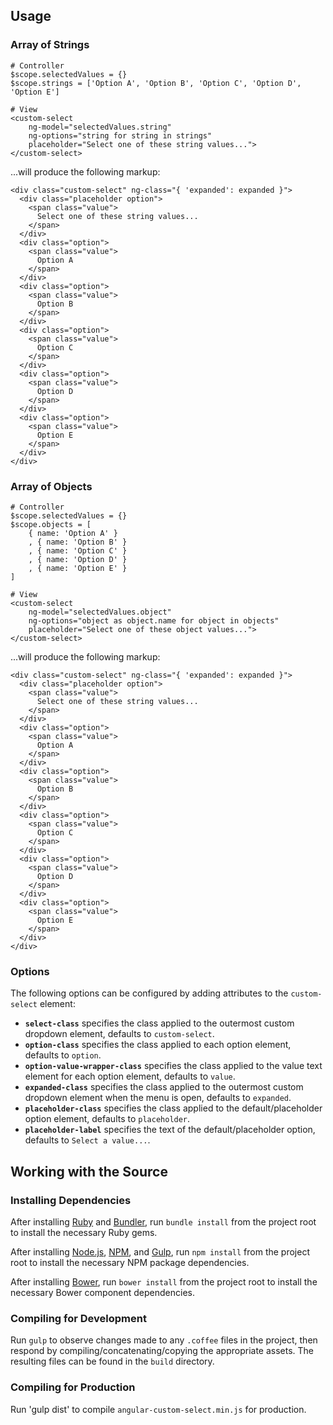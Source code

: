 ## Usage

### Array of Strings

```
# Controller
$scope.selectedValues = {}
$scope.strings = ['Option A', 'Option B', 'Option C', 'Option D', 'Option E']	

# View
<custom-select
	ng-model="selectedValues.string"
	ng-options="string for string in strings"
	placeholder="Select one of these string values...">
</custom-select>
```
...will produce the following markup:

```
<div class="custom-select" ng-class="{ 'expanded': expanded }">
  <div class="placeholder option">
    <span class="value">
      Select one of these string values...
    </span>
  </div>
  <div class="option">
    <span class="value">
      Option A
    </span>
  </div>
  <div class="option">
    <span class="value">
      Option B
    </span>
  </div>
  <div class="option">
    <span class="value">
      Option C
    </span>
  </div>
  <div class="option">
    <span class="value">
      Option D
    </span>
  </div>
  <div class="option">
    <span class="value">
      Option E
    </span>
  </div>
</div>	
```

### Array of Objects

```
# Controller
$scope.selectedValues = {}
$scope.objects = [
 	{ name: 'Option A' }
 	, { name: 'Option B' }
 	, { name: 'Option C' }
 	, { name: 'Option D' }
	, { name: 'Option E' }
]

# View
<custom-select
	ng-model="selectedValues.object"
	ng-options="object as object.name for object in objects"
	placeholder="Select one of these object values...">
</custom-select> 
```
...will produce the following markup:

```
<div class="custom-select" ng-class="{ 'expanded': expanded }">
  <div class="placeholder option">
    <span class="value">
      Select one of these string values...
    </span>
  </div>
  <div class="option">
    <span class="value">
      Option A
    </span>
  </div>
  <div class="option">
    <span class="value">
      Option B
    </span>
  </div>
  <div class="option">
    <span class="value">
      Option C
    </span>
  </div>
  <div class="option">
    <span class="value">
      Option D
    </span>
  </div>
  <div class="option">
    <span class="value">
      Option E
    </span>
  </div>
</div>
```

### Options

The following options can be configured by adding attributes to the `custom-select` element:

- __`select-class`__ specifies the class applied to the outermost custom dropdown element, defaults to `custom-select`.
- __`option-class`__ specifies the class applied to each option element, defaults to `option`.
- __`option-value-wrapper-class`__ specifies the class applied to the value text element for each option element, defaults to `value`.
- __`expanded-class`__ specifies the class applied to the outermost custom dropdown element when the menu is open, defaults to `expanded`.
- __`placeholder-class`__ specifies the class applied to the default/placeholder option element, defaults to `placeholder`.
- __`placeholder-label`__ specifies the text of the default/placeholder option, defaults to `Select a value...`.

## Working with the Source

### Installing Dependencies

After installing [Ruby](https://www.ruby-lang.org/en/) and [Bundler](http://bundler.io/), run `bundle install` from the project root to install the necessary Ruby gems.

After installing [Node.js](http://nodejs.org/), [NPM](https://npmjs.org/), and [Gulp](https://github.com/gulpjs/gulp), run `npm install` from the project root to install the necessary NPM package dependencies.

After installing [Bower](http://bower.io), run `bower install` from the project root to install the necessary Bower component dependencies.


### Compiling for Development

Run `gulp` to observe changes made to any `.coffee` files in the project, then respond by compiling/concatenating/copying the appropriate assets. The resulting files can be found in the `build` directory.


### Compiling for Production

Run 'gulp dist' to compile `angular-custom-select.min.js` for production.